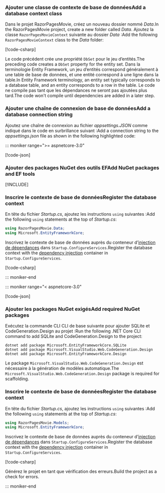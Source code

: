 <a name="dc"></a>

### <a name="add-a-database-context-class"></a><span data-ttu-id="b6765-101">Ajouter une classe de contexte de base de données</span><span class="sxs-lookup"><span data-stu-id="b6765-101">Add a database context class</span></span>

<span data-ttu-id="b6765-102">Dans le projet RazorPagesMovie, créez un nouveau dossier nommé *Data*.</span><span class="sxs-lookup"><span data-stu-id="b6765-102">In the RazorPagesMovie project, create a new folder called *Data*.</span></span> <span data-ttu-id="b6765-103">Ajoutez la classe `RazorPagesMovieContext` suivante au dossier *Data* :</span><span class="sxs-lookup"><span data-stu-id="b6765-103">Add the following `RazorPagesMovieContext` class to the *Data* folder:</span></span>

[!code-csharp[](~/tutorials/razor-pages/razor-pages-start/sample/RazorPagesMovie30/Data/RazorPagesMovieContext.cs)]

<span data-ttu-id="b6765-104">Le code précédent crée une propriété `DbSet` pour le jeu d’entités.</span><span class="sxs-lookup"><span data-stu-id="b6765-104">The preceding code creates a `DbSet` property for the entity set.</span></span> <span data-ttu-id="b6765-105">Dans la terminologie Entity Framework, un jeu d’entités correspond généralement à une table de base de données, et une entité correspond à une ligne dans la table.</span><span class="sxs-lookup"><span data-stu-id="b6765-105">In Entity Framework terminology, an entity set typically corresponds to a database table, and an entity corresponds to a row in the table.</span></span> <span data-ttu-id="b6765-106">Le code ne compile pas tant que les dépendances ne seront pas ajoutées plus tard.</span><span class="sxs-lookup"><span data-stu-id="b6765-106">The code won't compile until dependencies are added in a later step.</span></span>

<a name="cs"></a>

### <a name="add-a-database-connection-string"></a><span data-ttu-id="b6765-107">Ajouter une chaîne de connexion de base de données</span><span class="sxs-lookup"><span data-stu-id="b6765-107">Add a database connection string</span></span>

<span data-ttu-id="b6765-108">Ajoutez une chaîne de connexion au fichier *appsettings.JSON* comme indiqué dans le code en surbrillance suivant :</span><span class="sxs-lookup"><span data-stu-id="b6765-108">Add a connection string to the *appsettings.json* file as shown in the following highlighted code:</span></span>

::: moniker range=">= aspnetcore-3.0"

[!code-json[](~/tutorials/razor-pages/razor-pages-start/sample/RazorPagesMovie30/appsettings_SQLite.json?highlight=10-12)]

### <a name="add-nuget-packages-and-ef-tools"></a><span data-ttu-id="b6765-109">Ajouter des packages NuGet des outils EF</span><span class="sxs-lookup"><span data-stu-id="b6765-109">Add NuGet packages and EF tools</span></span>

[!INCLUDE[](~/includes/add-EF-NuGet-SQLite-CLI.md)]

<a name="reg"></a>

### <a name="register-the-database-context"></a><span data-ttu-id="b6765-110">Inscrire le contexte de base de données</span><span class="sxs-lookup"><span data-stu-id="b6765-110">Register the database context</span></span>

<span data-ttu-id="b6765-111">En tête du fichier *Startup.cs*, ajoutez les instructions `using` suivantes :</span><span class="sxs-lookup"><span data-stu-id="b6765-111">Add the following `using` statements at the top of *Startup.cs*:</span></span>

```csharp
using RazorPagesMovie.Data;
using Microsoft.EntityFrameworkCore;
```

<span data-ttu-id="b6765-112">Inscrivez le contexte de base de données auprès du conteneur d’[injection de dépendances](xref:fundamentals/dependency-injection) dans `Startup.ConfigureServices`.</span><span class="sxs-lookup"><span data-stu-id="b6765-112">Register the database context with the [dependency injection](xref:fundamentals/dependency-injection) container in `Startup.ConfigureServices`.</span></span>

[!code-csharp[](~/tutorials/razor-pages/razor-pages-start/sample/RazorPagesMovie30/Startup.cs?name=snippet_UseSqlite&highlight=11-12)]

::: moniker-end

::: moniker range="< aspnetcore-3.0"

[!code-json[](~/tutorials/razor-pages/razor-pages-start/sample/RazorPagesMovie/appsettings_SQLite.json?highlight=8-9)]

### <a name="add-required-nuget-packages"></a><span data-ttu-id="b6765-113">Ajouter les packages NuGet exigés</span><span class="sxs-lookup"><span data-stu-id="b6765-113">Add required NuGet packages</span></span>

<span data-ttu-id="b6765-114">Exécutez la commande CLI CLI de base suivante pour ajouter SQLite et CodeGeneration.Design au projet :</span><span class="sxs-lookup"><span data-stu-id="b6765-114">Run the following .NET Core CLI command to add SQLite and CodeGeneration.Design to the project:</span></span>

```dotnetcli
dotnet add package Microsoft.EntityFrameworkCore.SQLite
dotnet add package Microsoft.VisualStudio.Web.CodeGeneration.Design
dotnet add package Microsoft.EntityFrameworkCore.Design
```

<span data-ttu-id="b6765-115">Le package `Microsoft.VisualStudio.Web.CodeGeneration.Design` est nécessaire à la génération de modèles automatique.</span><span class="sxs-lookup"><span data-stu-id="b6765-115">The `Microsoft.VisualStudio.Web.CodeGeneration.Design` package is required for scaffolding.</span></span>

<a name="reg"></a>

### <a name="register-the-database-context"></a><span data-ttu-id="b6765-116">Inscrire le contexte de base de données</span><span class="sxs-lookup"><span data-stu-id="b6765-116">Register the database context</span></span>

<span data-ttu-id="b6765-117">En tête du fichier *Startup.cs*, ajoutez les instructions `using` suivantes :</span><span class="sxs-lookup"><span data-stu-id="b6765-117">Add the following `using` statements at the top of *Startup.cs*:</span></span>

```csharp
using RazorPagesMovie.Models;
using Microsoft.EntityFrameworkCore;
```

<span data-ttu-id="b6765-118">Inscrivez le contexte de base de données auprès du conteneur d’[injection de dépendances](xref:fundamentals/dependency-injection) dans `Startup.ConfigureServices`.</span><span class="sxs-lookup"><span data-stu-id="b6765-118">Register the database context with the [dependency injection](xref:fundamentals/dependency-injection) container in `Startup.ConfigureServices`.</span></span>

[!code-csharp[](~/tutorials/razor-pages/razor-pages-start/sample/RazorPagesMovie22/Startup.cs?name=snippet_UseSqlite&highlight=11-12)]

<span data-ttu-id="b6765-119">Générez le projet en tant que vérification des erreurs.</span><span class="sxs-lookup"><span data-stu-id="b6765-119">Build the project as a check for errors.</span></span>

::: moniker-end
